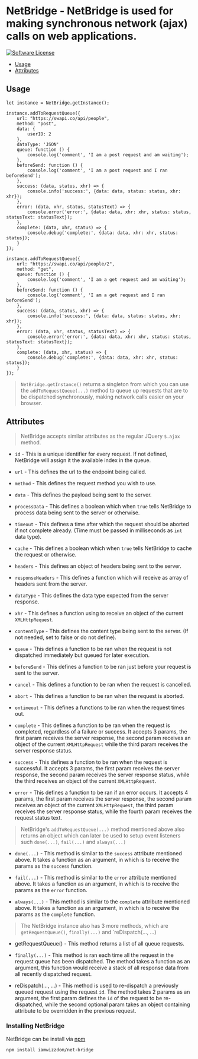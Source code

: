 # NetBridge - NetBridge is used for making synchronous network (ajax) calls on web applications.

[![Software License](https://img.shields.io/badge/license-MIT-brightgreen.svg?style=flat-square)](LICENSE.md)

- [Usage](#usage)
- [Attributes](#attributes)

<h2 id="usage"> Usage </h2>

```
let instance = NetBridge.getInstance();

instance.addToRequestQueue({
    url: "https://swapi.co/api/people",
    method: "post",
    data: {
        userID: 2
    },
    dataType: 'JSON'
    queue: function () {
        console.log('comment', 'I am a post request and am waiting');
    },
    beforeSend: function () {
        console.log('comment', 'I am a post request and I ran beforeSend');
    },
    success: (data, status, xhr) => {
        console.info('success:', {data: data, status: status, xhr: xhr});
    },
    error: (data, xhr, status, statusText) => {
        console.error('error:', {data: data, xhr: xhr, status: status, statusText: statusText});
    },
    complete: (data, xhr, status) => {
        console.debug('complete:', {data: data, xhr: xhr, status: status});
    }
});

instance.addToRequestQueue({
    url: "https://swapi.co/api/people/2",
    method: "get",
    queue: function () {
        console.log('comment', 'I am a get request and am waiting');
    },
    beforeSend: function () {
        console.log('comment', 'I am a get request and I ran beforeSend');
    },
    success: (data, status, xhr) => {
        console.info('success:', {data: data, status: status, xhr: xhr});
    },
    error: (data, xhr, status, statusText) => {
        console.error('error:', {data: data, xhr: xhr, status: status, statusText: statusText});
    },
    complete: (data, xhr, status) => {
        console.debug('complete:', {data: data, xhr: xhr, status: status});
    }
});
```

> `NetBridge.getInstance()` returns a singleton from which you can use the `addToRequestQueue(...)` method
to queue up requests that are to be dispatched synchronously, making network calls easier on your browser.

<h2 id="attributes"> Attributes </h2>

> NetBridge accepts similar attributes as the regular JQuery `$.ajax` method.

- `id` - This is a unique identifier for every request. If not defined, NetBridge will assign it the available index in the queue.

- `url` - This defines the url to the endpoint being called.

- `method` - This defines the request method you wish to use.

- `data` - This defines the payload being sent to the server.

- `processData` - This defines a boolean which when `true` tells NetBridge to process data being sent to the server or otherwise.

- `timeout` - This defines a time after which the request should be aborted if not complete already. (Time must be passed in milliseconds as `int` data type).

- `cache` - This defines a boolean which when `true` tells NetBridge to cache the request or otherwise.

- `headers` - This defines an object of headers being sent to the server. 

- `responseHeaders` - This defines a function which will receive as array of headers sent from the server.

- `dataType` - This defines the data type expected from the server response.

- `xhr` - This defines a function using to receive an object of the current `XMLHttpRequest`.

- `contentType` - This defines the content type being sent to the server. (If not needed, set to false or do not define).

- `queue` - This defines a function to be ran when the request is not dispatched immediately but queued for later execution.

- `beforeSend` - This defines a function to be ran just before your request is sent to the server.

- `cancel` - This defines a function to be ran when the request is cancelled.

- `abort` - This defines a function to be ran when the request is aborted.

- `ontimeout` - This defines a functions to be ran when the request times out.

- `complete` - This defines a function to be ran when the request is completed, regardless of a failure or success. It accepts 3 params, the first param receives the server response, the second param receives an object of the current `XMLHttpRequest` while the third param receives the server response status.

- `success` - This defines a function to be ran when the request is successful. It accepts 3 params, the first param receives the server response, the second param receives the server response status, while the third receives an object of the current `XMLHttpRequest`.

- `error` - This defines a function to be ran if an error occurs. It accepts 4 params, the first param receives the server response, the second param receives an object of the current `XMLHttpRequest`, the third param receives the server response status, while the fourth param receives the request status text.

> NetBridge's `addToRequestQueue(...)` method mentioned above also returns an object which can later be used to setup event listeners such `done(...)`, `fail(...)` and `always(...)`

- `done(...)` - This method is similar to the `success` attribute mentioned above. It takes a function as an argument, in which is to receive the params as the `success` function.

- `fail(...)` - This method is similar to the `error` attribute mentioned above. It takes a function as an argument, in which is to receive the params as the `error` function.

- `always(...)` - This method is similar to the `complete` attribute mentioned above. It takes a function as an argument, in which is to receive the params as the `complete` function.

> The NetBridge instance also has 3 more methods, which are `getRequestQueue()`, `finally(...)` and `reDispatch(..., ...)

- getRequestQueue() - This method returns a list of all queue requests.

- `finally(...)` -  This method is ran each time all the request in the request queue has been dispatched. The method takes a function as an argument, this function would receive a stack of all response data from all recently dispatched request.

- reDispatch(..., ...) - This method is used to re-dispatch a previously queued request using the request `id`. The method takes 2 params as an argument, the first param defines the `id` of the request to be re-dispatched, while the second optional param takes an object containing attribute to be overridden in the previous request.


<h3>Installing NetBridge</h3>

NetBridge can be install via [npm](https://www.npmjs.com/)

```$xslt
npm install iamwizzdom/net-bridge
```

